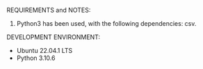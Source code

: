 REQUIREMENTS and NOTES:
1. Python3 has been used, with the following dependencies: csv. 

DEVELOPMENT ENVIRONMENT:
- Ubuntu 22.04.1 LTS
- Python 3.10.6

